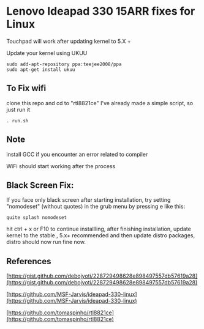 # Lenovo Ideapad 330 15ARR fixes for Linux

Touchpad will work after updating kernel to 5.X + 

Update your kernel using UKUU
```
sudo add-apt-repository ppa:teejee2008/ppa
sudo apt-get install ukuu
```
## To Fix wifi
clone this repo and cd to "rtl8821ce"
I've already made a simple script, so just run it  
```
. run.sh
```
## Note 
install GCC if you encounter an error related to compiler

WiFi should start working after the process

## Black Screen Fix: 
If you face only black screen after starting installation, try setting "nomodeset" (without quotes) in the grub menu by pressing e
like this:
```
quite splash nomodeset
```
hit ctrl + x or F10 to continue installling, after finishing  installation, update kernel to the stable , 5.x+ recommended and then update distro packages, distro should now run fine now.

## References
[https://gist.github.com/debojyoti/228729498628e898497557db57619a28](https://gist.github.com/debojyoti/228729498628e898497557db57619a28)

[https://github.com/MSF-Jarvis/ideapad-330-linux](https://github.com/MSF-Jarvis/ideapad-330-linux)

[https://github.com/tomaspinho/rtl8821ce](https://github.com/tomaspinho/rtl8821ce)
